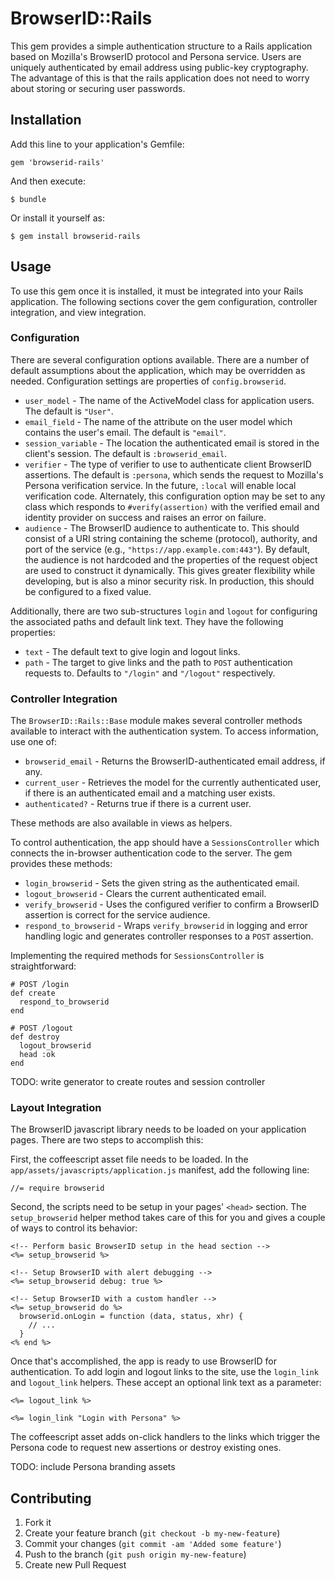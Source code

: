 # BrowserID::Rails

This gem provides a simple authentication structure to a Rails application
based on Mozilla's BrowserID protocol and Persona service. Users are uniquely
authenticated by email address using public-key cryptography. The advantage of
this is that the rails application does not need to worry about storing or
securing user passwords.

## Installation

Add this line to your application's Gemfile:

    gem 'browserid-rails'

And then execute:

    $ bundle

Or install it yourself as:

    $ gem install browserid-rails

## Usage

To use this gem once it is installed, it must be integrated into your Rails
application. The following sections cover the gem configuration, controller
integration, and view integration.

### Configuration

There are several configuration options available. There are a number of default
assumptions about the application, which may be overridden as needed.
Configuration settings are properties of `config.browserid`.

* `user_model` - The name of the ActiveModel class for application users.
  The default is `"User"`.
* `email_field` - The name of the attribute on the user model which contains
  the user's email. The default is `"email"`.
* `session_variable` - The location the authenticated email is stored in the
  client's session. The default is `:browserid_email`.
* `verifier` - The type of verifier to use to authenticate client BrowserID
  assertions. The default is `:persona`, which sends the request to Mozilla's
  Persona verification service. In the future, `:local` will enable local
  verification code. Alternately, this configuration option may be set to any
  class which responds to `#verify(assertion)` with the verified email and
  identity provider on success and raises an error on failure.
* `audience` - The BrowserID audience to authenticate to. This should consist
  of a URI string containing the scheme (protocol), authority, and port of the
  service (e.g., `"https://app.example.com:443"`). By default, the audience is
  not hardcoded and the properties of the request object are used to construct
  it dynamically. This gives greater flexibility while developing, but is also
  a minor security risk. In production, this should be configured to a fixed
  value.

Additionally, there are two sub-structures `login` and `logout` for configuring
the associated paths and default link text. They have the following properties:

* `text` - The default text to give login and logout links.
* `path` - The target to give links and the path to `POST` authentication
           requests to. Defaults to `"/login"` and `"/logout"` respectively.

### Controller Integration

The `BrowserID::Rails::Base` module makes several controller methods available
to interact with the authentication system. To access information, use one of:

* `browserid_email` - Returns the BrowserID-authenticated email address, if any.
* `current_user` - Retrieves the model for the currently authenticated user, if
  there is an authenticated email and a matching user exists.
* `authenticated?` - Returns true if there is a current user.

These methods are also available in views as helpers.

To control authentication, the app should have a `SessionsController` which
connects the in-browser authentication code to the server. The gem provides
these methods:

* `login_browserid` - Sets the given string as the authenticated email.
* `logout_browserid` - Clears the current authenticated email.
* `verify_browserid` - Uses the configured verifier to confirm a BrowserID
  assertion is correct for the service audience.
* `respond_to_browserid` - Wraps `verify_browserid` in logging and error
  handling logic and generates controller responses to a `POST` assertion.

Implementing the required methods for `SessionsController` is straightforward:

    # POST /login
    def create
      respond_to_browserid
    end

    # POST /logout
    def destroy
      logout_browserid
      head :ok
    end

TODO: write generator to create routes and session controller

### Layout Integration

The BrowserID javascript library needs to be loaded on your application pages.
There are two steps to accomplish this:

First, the coffeescript asset file needs to be loaded. In the
`app/assets/javascripts/application.js` manifest, add the following line:

    //= require browserid

Second, the scripts need to be setup in your pages' `<head>` section. The
`setup_browserid` helper method takes care of this for you and gives a couple
of ways to control its behavior:

    <!-- Perform basic BrowserID setup in the head section -->
    <%= setup_browserid %>

    <!-- Setup BrowserID with alert debugging -->
    <%= setup_browserid debug: true %>

    <!-- Setup BrowserID with a custom handler -->
    <%= setup_browserid do %>
      browserid.onLogin = function (data, status, xhr) {
        // ...
      }
    <% end %>

Once that's accomplished, the app is ready to use BrowserID for authentication.
To add login and logout links to the site, use the `login_link` and
`logout_link` helpers. These accept an optional link text as a parameter:

    <%= logout_link %>

    <%= login_link "Login with Persona" %>

The coffeescript asset adds on-click handlers to the links which trigger the
Persona code to request new assertions or destroy existing ones.

TODO: include Persona branding assets

## Contributing

1. Fork it
2. Create your feature branch (`git checkout -b my-new-feature`)
3. Commit your changes (`git commit -am 'Added some feature'`)
4. Push to the branch (`git push origin my-new-feature`)
5. Create new Pull Request
